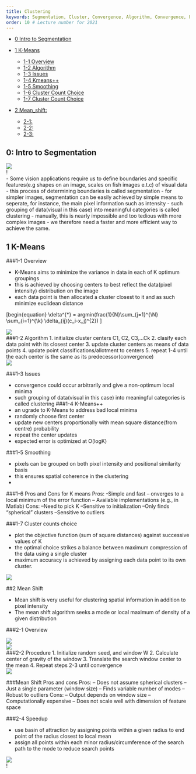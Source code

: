 ```yaml
---
title: Clustering
keywords: Segmentation, Cluster, Convergence, Algorithm, Convergence, Feature_Space, Smoothing, Evaluation
order: 10 # Lecture number for 2021
---
```





- [0 Intro to Segmentation](#0-Intro-to-Segmentation )
- [1 K-Means](#1-K-Means)
	- [1-1 Overview](#1-1-overview)
	- [1-2 Algorithm](#1-2-algorithm)
	- [1-3 Issues](#1-3-issues)
	- [1-4 Kmeans++](#1-4-Kmeans++)
	- [1-5 Smoothing](#1-5-smoothing)
	- [1-6 Cluster Count Choice](#1-6-pros-and-cons-for-k-means)
	- [1-7 Cluster Count Choice](#1-7-cluster-count-choice)
	
- [2 Mean_shift:](#2-Mean_shift)
	- [2-1:](#2-1-overview)
	- [2-2:](#2-2-procedure)
	- [2-3:](#3-3-speed-bump)


## 0: Intro to Segmentation
<div class="fig figcenter fighighlight">
  <img src="{{ site.baseurl }}/assets/images/seg.png">
  <div class="segmentation">!</div>
</div>
- Some vision applications require us to define boundaries and specific features(e.g shapes on an image, scales on fish images e.t.c) of visual data
- this process of determining boundaries is called segmentation
- for simpler images, segmentation can be easily achieved by simple means to seperate, for instance, the main pixel information such as intensity
- such grouping of data(visual in this case) into meaningful categories is called clustering
- manually, this is nearly impossible and too tedious  with more complex images
- we therefore need a faster and more efficient way to achieve the same.

## 1 K-Means
###1-1 Overview
- K-Means aims to minimize the variance in data in each of K optimum groupings
- this is achieved by choosing centers to best reflect the data(pixel intensity) distribution on the image
- each data point is then allocated a cluster closest to it and as such minimize euclidean distance

\[begin{equation} \delta^{*} = argmin(frac{1}{N}\sum_{j=1}^{\N} \sum_{i=1}^{\k} \delta_{ij}(c_i-x_j)^{2}) \]
<div class="fig figcenter fighighlight">
  <img src="{{ site.baseurl }}/assets/images/clustering_eq.png">
  <div class="k means objective function"></div>
</div>
###1-2 Algorithm
1. initialize cluster centers C1, C2, C3,...Ck
2. clasify each data point with its closest center
3. update cluster centers as means of data points
4. update point classifications/allotment to centers
5. repeat 1-4 until the each center is the same as its predecessor(convergence)

<div class="fig figcenter fighighlight">
  <img src="{{ site.baseurl }}/assets/images/method-k-means-steps-example.png">
  <div class="k means algorithm"></div>
</div>

###1-3 Issues
- convergence could occur arbitrarily and give a non-optimum local minima
- such grouping of data(visual in this case) into meaningful categories is called clustering
###1-4 K-Means++
- an ugrade to K-Means to address bad local minima
- randomly choose first center
- update new centers proportionally with mean square distance(from centre) probability 
- repeat the center updates
- expected error is optimized at O(logK) 

###1-5 Smoothing
- pixels can be grouped on both pixel intensity and positional similarity basis 
- this ensures spatial coherence in the clustering
-
###1-6 Pros and Cons for K means
Pros:
	-Simple and fast
	– onverges to a local minimum of the error function
	– Available implementations (e.g., in Matlab)
Cons:
	–Need to pick K
	–Sensitive to initialization
	–Only finds “spherical” clusters
	–Sensitive to outliers
	
###1-7 Cluster counts choice  
- plot the objective function (sum of square distances) against successive values of K
- the optimal choice strikes a balance between maximum compression of the data using a single cluster
-  maximum accuracy is achieved by assigning each data point to its own cluster.

<div class="fig figcenter fighighlight">
  <img src="{{ site.baseurl }}/assets/images/choosing k.png">
  <div class="Choice of K"></div>
</div>

##2 Mean Shift
- Mean shift is very useful for clustering spatial information in addition to pixel intensity  
- The mean shift algorithm seeks a mode or local maximum of density of a given distribution

###2-1 Overview
<div class="fig figcenter fighighlight">
  <img src="{{ site.baseurl }}/assets/images/meanshifT.png">
  <div class="Mean shift idea"></div>
</div>

<div class="fig figcenter fighighlight">
  <img src="{{ site.baseurl }}/assets/images/meanshff.png">
  <div class="Mean shift vector"></div>
</div>
###2-2 Procedure
1. Initialize random seed, and window W
2. Calculate center of gravity of the window
3. Translate the search window center to the mean
4. Repeat steps 2-3 until convergence 


<div class="fig figcenter fighighlight">
  <img src="{{ site.baseurl }}/assets/images/meanshift.png">
  <div class="k means algorithm"></div>
</div>

###Mean Shift Pros and cons
Pros:
	– Does not assume spherical clusters
	– Just a single parameter (window size)
	– Finds variable number of modes
	– Robust to outliers
Cons:
	– Output depends on window size
	– Computationally expensive
	– Does not scale well with dimension of feature space

###2-4 Speedup
- use basin of attraction by assigning points within a given radius to end point of the radius closest to local mean
- assign all points within each minor radius/circumference of the search path to the mode to reduce search points

<div class="fig figcenter fighighlight">
  <img src="{{ site.baseurl }}/assets/images/basin.png">
  <div class="basin of attraction">!</div>
</div>




